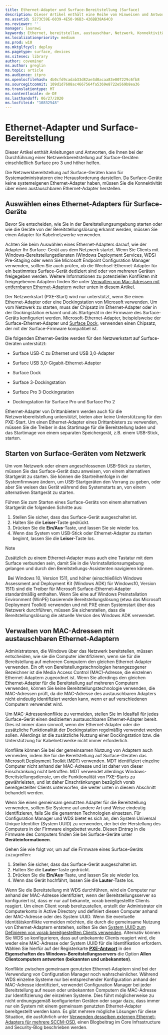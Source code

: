```yaml
---
title: Ethernet-Adapter und Surface-Bereitstellung (Surface)
description: Dieser Artikel enthält eine Reihe von Hinweisen und Antworten, auf die Sie bei der Netzwerkbereitstellung auf Surface-Geräten zurückgreifen können.
ms.assetid: 5273C59E-6039-4E50-96B3-426BB38A64C0
ms.reviewer: ''
manager: laurawi
keywords: Ethernet, bereitstellen, austauschbar, Netzwerk, Konnektivität, starten, Firmware, Gerät, Adapter, PXE-Start, USB
ms.localizationpriority: medium
ms.prod: w10
ms.mktglfcycl: deploy
ms.pagetype: surface, devices
ms.sitesec: library
author: coveminer
ms.author: greglin
ms.topic: article
ms.audience: itpro
ms.openlocfilehash: 4b0cfd9cadab33d82ae3d0acaa83e007229c6fb8
ms.sourcegitcommit: 109d1d7608ac4667564fa5369e8722e569b8ea36
ms.translationtype: MT
ms.contentlocale: de-DE
ms.lasthandoff: 06/27/2020
ms.locfileid: "10832548"
---
```

# Ethernet-Adapter und Surface-Bereitstellung


Dieser Artikel enthält Anleitungen und Antworten, die Ihnen bei der Durchführung einer Netzwerkbereitstellung auf Surface-Geräten einschließlich Surface pro 3 und höher helfen.

Die Netzwerkbereitstellung auf Surface-Geräten kann für Systemadministratoren eine Herausforderung darstellen. Da Surface-Geräte keine systemeigenen Ethernet-Adapter haben, müssen Sie die Konnektivität über einen austauschbaren Ethernet-Adapter herstellen.

## Auswählen eines Ethernet-Adapters für Surface-Geräte


Bevor Sie entscheiden, wie Sie in der Bereitstellungsumgebung starten oder wie die Geräte von der Bereitstellungslösung erkannt werden, müssen Sie einen Adapter für Kabelnetzwerke verwenden.

Achten Sie beim Auswählen eines Ethernet-Adapters darauf, wie der Adapter Ihr Surface-Gerät aus dem Netzwerk startet. Wenn Sie Clients mit Windows-Bereitstellungsdiensten (Windows Deployment Services, WDS) Pre-Staging oder wenn Sie Microsoft Endpoint Configuration Manager verwenden, sollten Sie auch prüfen, ob die Wechsel-Ethernet-Adapter für ein bestimmtes Surface-Gerät dediziert sind oder von mehreren Geräten freigegeben werden. Weitere Informationen zu potenziellen Konflikten mit freigegebenen Adaptern finden Sie unter [Verwalten von Mac-Adressen mit entfernbaren Ethernet-Adaptern](#manage-mac-addresses) weiter unten in diesem Artikel.

Der Netzwerkstart (PXE-Start) wird nur unterstützt, wenn Sie einen Ethernet-Adapter oder eine Dockingstation von Microsoft verwenden. Um vom Netzwerk zu starten, muss der Chipsatz im Ethernet-Adapter oder in der Dockingstation erkannt und als Startgerät in der Firmware des Surface-Geräts konfiguriert werden. Microsoft-Ethernet-Adapter, beispielsweise der Surface-Ethernet-Adapter und [Surface Dock](https://www.microsoft.com/surface/accessories/surface-dock), verwenden einen Chipsatz, der mit der Surface-Firmware kompatibel ist.

Die folgenden Ethernet-Geräte werden für den Netzwerkstart auf Surface-Geräten unterstützt:

-   Surface USB-C zu Ethernet und USB 3,0-Adapter

-   Surface USB 3,0-Gigabit-Ethernet-Adapter

-   Surface Dock

-   Surface 3-Dockingstation

-   Surface Pro 3-Dockingstation

-   Dockingstation für Surface Pro und Surface Pro 2

Ethernet-Adapter von Drittanbietern werden auch für die Netzwerkbereitstellung unterstützt, bieten aber keine Unterstützung für den PXE-Start. Um einen Ethernet-Adapter eines Drittanbieters zu verwenden, müssen Sie die Treiber in das Startimage für die Bereitstellung laden und das Startimage von einem separaten Speichergerät, z.B. einem USB-Stick, starten.

## Starten von Surface-Geräten vom Netzwerk

Um vom Netzwerk oder einem angeschlossenen USB-Stick zu starten, müssen Sie das Surface-Gerät dazu anweisen, von einem alternativen Startgerät zu starten. Sie können die Startreihenfolge in der Systemfirmware ändern, um USB-Startgeräten den Vorrang zu geben, oder aber Sie weisen das Gerät während des Systemstarts an, von einem alternativen Startgerät zu starten.

Führen Sie zum Starten eines Surface-Geräts von einem alternativen Startgerät die folgenden Schritte aus:

1.  Stellen Sie sicher, dass das Surface-Gerät ausgeschaltet ist.
2.  Halten Sie die **Leiser**-Taste gedrückt.
3.  Drücken Sie die **Ein/Aus**-Taste, und lassen Sie sie wieder los.
4.  Wenn das System vom USB-Stick oder Ethernet-Adapter zu starten beginnt, lassen Sie die **Leiser**-Taste los.

>[!NOTE]
>Zusätzlich zu einem Ethernet-Adapter muss auch eine Tastatur mit dem Surface verbunden sein, damit Sie in die Vorinstallationsumgebung gelangen und durch den Bereitstellungs-Assistenten navigieren können.

 
Bei Windows 10, Version 1511, und höher (einschließlich Windows Assessment and Deployment Kit (Windows ADK) für Windows10, Version 1511) sind die Treiber für Microsoft Surface-Ethernet-Adapter standardmäßig enthalten. Wenn Sie eine auf Windows Preinstallation Environment (WinPE) basierende Bereitstellungslösung (etwa das Microsoft Deployment Toolkit) verwenden und mit PXE einen Systemstart über das Netzwerk durchführen, müssen Sie sicherstellen, dass die Bereitstellungslösung die aktuelle Version des Windows ADK verwendet.

## <a href="" id="manage-mac-addresses"></a>Verwalten von MAC-Adressen mit austauschbaren Ethernet-Adaptern

Administratoren, die Windows über das Netzwerk bereitstellen, müssen entscheiden, wie sie die Computer identifizieren, wenn sie für die Bereitstellung auf mehreren Computern den gleichen Ethernet-Adapter verwenden. Ein oft von Bereitstellungstechnologien herangezogener Bezeichner ist die Media Access Control (MAC)-Adresse, die einzelnen Ethernet-Adaptern zugeordnet ist. Wenn Sie allerdings den gleichen Ethernet-Adapter für die Bereitstellung auf mehreren Computern verwenden, können Sie keine Bereitstellungstechnologie verwenden, die MAC-Adressen prüft, da die MAC-Adresse des austauschbaren Adapters nicht eindeutig identifiziert werden kann, wenn er auf verschiedenen Computern verwendet wird.

Um MAC-Adressenkonflikte zu vermeiden, stellen Sie im Idealfall für jedes Surface-Gerät einen dedizierten austauschbaren Ethernet-Adapter bereit. Dies ist immer dann sinnvoll, wenn der Ethernet-Adapter oder die zusätzliche Funktionalität der Dockingstation regelmäßig verwendet werden sollen. Allerdings ist die zusätzliche Nutzung einer Dockingstation bzw. die Unterstützung für Kabelnetzwerke nicht immer erforderlich.

Konflikte können Sie bei der gemeinsamen Nutzung von Adaptern auch vermeiden, indem Sie für die Bereitstellung auf Surface-Geräten das [Microsoft Deployment Toolkit (MDT)](https://technet.microsoft.com/windows/dn475741) verwenden. MDT identifiziert einzelne Computer nicht anhand der MAC-Adresse und ist daher von dieser Einschränkung nicht betroffen. MDT verwendet allerdings Windows-Bereitstellungsdienste, um die Funktionalität von PXE-Starts zu gewährleisten, und ist daher Einschränkungen bezüglich vorab bereitgestellter Clients unterworfen, die weiter unten in diesem Abschnitt behandelt werden.

Wenn Sie einen gemeinsam genutzten Adapter für die Bereitstellung verwenden, sollten Sie Systeme auf andere Art und Weise eindeutig identifizieren, falls Sie die genannten Technologien einsetzen. Für Configuration Manager und WDS bietet es sich an, den System Universal Unique Identifier (System UUID) zu verwenden, der bei der Herstellung des Computers in der Firmware eingebettet wurde. Diesen Eintrag in die Firmware des Computers finden Sie bei Surface-Geräte unter **Geräteinformationen**.

Gehen Sie wie folgt vor, um auf die Firmware eines Surface-Geräts zuzugreifen:

1.  Stellen Sie sicher, dass das Surface-Gerät ausgeschaltet ist.
2.  Halten Sie die **Lauter**-Taste gedrückt.
3.  Drücken Sie die **Ein/Aus**-Taste, und lassen Sie sie wieder los.
4.  Wenn das Gerät hochfährt, lassen Sie die **Lauter**-Taste los.

Wenn Sie die Bereitstellung mit WDS durchführen, wird ein Computer nur anhand der MAC-Adresse identifiziert, wenn der Bereitstellungsserver so konfiguriert ist, dass er nur auf bekannte, vorab bereitgestellte Clients reagiert. Um einen Client vorab bereitzustellen, erstellt der Administrator ein Computerkonto in Active Directory und definiert diesen Computer anhand der MAC-Adresse oder des System UUID. Wenn Sie eventuelle Identitätskonflikte vermeiden möchten, die durch die gemeinsame Nutzung von Ethernet-Adaptern entstehen, sollten Sie den [System UUID zum Definieren von vorab bereitgestellten Clients verwenden](https://technet.microsoft.com/library/cc742034). Alternativ können Sie WDS so konfigurieren, dass auf unbekannte Clients reagiert wird, die weder eine MAC-Adresse oder System UUID für die Identifikation erfordern. Wählen Sie hierfür auf der Registerkarte [**PXE-Antwort**](https://technet.microsoft.com/library/cc732360) in den **Eigenschaften des Windows-Bereitstellungsservers** die Option **Allen Clientcomputern antworten (bekannten und unbekannten)**.

Konflikte zwischen gemeinsam genutzten Ethernet-Adaptern sind bei der Verwendung von Configuration Manager noch wahrscheinlicher. Während WDS einzelne Systeme nur bei entsprechender Konfiguration anhand der MAC-Adresse identifiziert, verwendet Configuration Manager bei jeder Bereitstellung auf neuen oder unbekannten Computern die MAC-Adresse zur Identifizierung der einzelnen Systeme. Dies führt möglicherweise zu nicht ordnungsgemäß konfigurierten Geräten oder sogar dazu, dass immer nur ein System mit einem gemeinsam genutzten Ethernet-Adapter bereitgestellt werden kann. Es gibt mehrere mögliche Lösungen für diese Situation, die ausführlich unter [Verwenden desselben externen Ethernet-Adapters für mehrere SCCM-OSD](https://techcommunity.microsoft.com/t5/core-infrastructure-and-security/how-to-use-the-same-external-ethernet-adapter-for-multiple-sccm/ba-p/257374), einen Blogbeitrag im Core Infrastructure and Security-Blog beschrieben werden.

 

 





